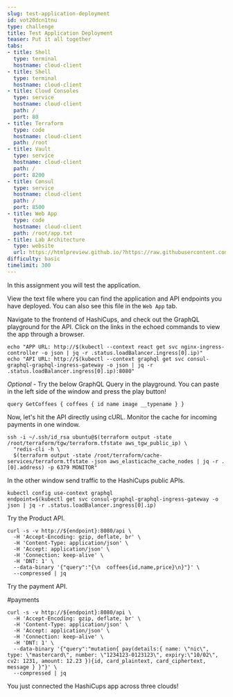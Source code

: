```yaml
---
slug: test-application-deployment
id: vot20dcn1tnu
type: challenge
title: Test Application Deployment
teaser: Put it all together
tabs:
- title: Shell
  type: terminal
  hostname: cloud-client
- title: Shell
  type: terminal
  hostname: cloud-client
- title: Cloud Consoles
  type: service
  hostname: cloud-client
  path: /
  port: 80
- title: Terraform
  type: code
  hostname: cloud-client
  path: /root
- title: Vault
  type: service
  hostname: cloud-client
  path: /
  port: 8200
- title: Consul
  type: service
  hostname: cloud-client
  path: /
  port: 8500
- title: Web App
  type: code
  hostname: cloud-client
  path: /root/app.txt
- title: Lab Architecture
  type: website
  url: https://htmlpreview.github.io/?https://raw.githubusercontent.com/hashicorp/field-workshops-consul/add-consul-multi-cloud/instruqt-tracks/multi-cloud-service-networking-with-consul/assets/diagrams/diagrams.html
difficulty: basic
timelimit: 300
---
```

In this assignment you will test the application. <br>

View the text file where you can find the application and API endpoints you have deployed. You can also see this file in the `Web App` tab. <br>

Navigate to the frontend of HashiCups, and check out the GraphQL playground for the API. Click on the links in the echoed commands to view the app through a browser. <br>

```
echo "APP URL: http://$(kubectl --context react get svc nginx-ingress-controller -o json | jq -r .status.loadBalancer.ingress[0].ip)"
echo "API URL: http://$(kubectl --context graphql get svc consul-graphql-graphql-ingress-gateway -o json | jq -r .status.loadBalancer.ingress[0].ip):8080"
```

*Optional* - Try the below GraphQL Query in the playground. You can paste in the left side of the window and press the play button!

```
query GetCoffees { coffees { id name image __typename } }
```

Now, let's hit the API directly using cURL.  Monitor the cache for incoming payments in one window. <br>

```
ssh -i ~/.ssh/id_rsa ubuntu@$(terraform output -state /root/terraform/tgw/terraform.tfstate aws_tgw_public_ip) \
  "redis-cli -h \
  $(terraform output -state /root/terraform/cache-services/terraform.tfstate -json aws_elasticache_cache_nodes | jq -r .[0].address) -p 6379 MONITOR"
```

In the other window send traffic to the HashiCups public APIs. <br>

```
kubectl config use-context graphql
endpoint=$(kubectl get svc consul-graphql-graphql-ingress-gateway -o json | jq -r .status.loadBalancer.ingress[0].ip)
```

Try the Product API. <br>

```
curl -s -v http://${endpoint}:8080/api \
  -H 'Accept-Encoding: gzip, deflate, br' \
  -H 'Content-Type: application/json' \
  -H 'Accept: application/json' \
  -H 'Connection: keep-alive' \
  -H 'DNT: 1' \
  --data-binary '{"query":"{\n  coffees{id,name,price}\n}"}' \
  --compressed | jq
```

Try the payment API. <br>

#payments

```
curl -s -v http://${endpoint}:8080/api \
  -H 'Accept-Encoding: gzip, deflate, br' \
  -H 'Content-Type: application/json' \
  -H 'Accept: application/json' \
  -H 'Connection: keep-alive' \
  -H 'DNT: 1' \
  --data-binary '{"query":"mutation{ pay(details:{ name: \"nic\", type: \"mastercard\", number: \"1234123-0123123\", expiry:\"10/02\", cv2: 1231, amount: 12.23 }){id, card_plaintext, card_ciphertext, message } }"}' \
  --compressed | jq
```

You just connected the HashiCups app across three clouds!
